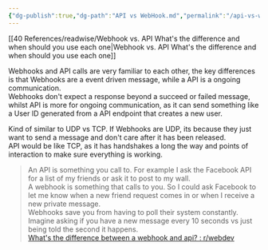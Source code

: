 ```yaml
---
{"dg-publish":true,"dg-path":"API vs WebHook.md","permalink":"/api-vs-web-hook/","tags":["notes"]}
---
```



[[40 References/readwise/Webhook vs. API What's the difference and when should you use each one\|Webhook vs. API What's the difference and when should you use each one]]

Webhooks and API calls are very familiar to each other, the key differences is that Webhooks are a event driven message, while a API is a ongoing communication.  
Webhooks don't expect a response beyond a succeed or failed message, whilst API is more for ongoing communication, as it can send something like a User ID generated from a API endpoint that creates a new user.

Kind of similar to UDP vs TCP. If Webhooks are UDP, its because they just want to send a message and don't care after it has been released.  
API would be like TCP, as it has handshakes a long the way and points of interaction to make sure everything is working.

> An API is something you call to. For example I ask the Facebook API for a list of my friends or ask it to post to my wall.  
> A webhook is something that calls to you. So I could ask Facebook to let me know when a new friend request comes in or when I receive a new private message.  
> Webhooks save you from having to poll their system constantly. Imagine asking if you have a new message every 10 seconds vs just being told the second it happens.  
> [What's the difference between a webhook and api? : r/webdev](https://www.reddit.com/r/webdev/comments/d6o9j4/whats_the_difference_between_a_webhook_and_api/)
